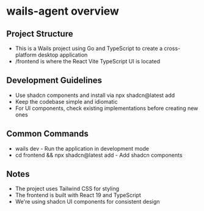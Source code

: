# wails-agent overview

## Project Structure
- This is a Wails project using Go and TypeScript to create a cross-platform desktop application
- /frontend is where the React Vite TypeScript UI is located

## Development Guidelines
- Use shadcn components and install via npx shadcn@latest add <component>
- Keep the codebase simple and idiomatic
- For UI components, check existing implementations before creating new ones

## Common Commands
- wails dev - Run the application in development mode
- cd frontend && npx shadcn@latest add <component> - Add shadcn components

## Notes
- The project uses Tailwind CSS for styling
- The frontend is built with React 19 and TypeScript
- We're using shadcn UI components for consistent design